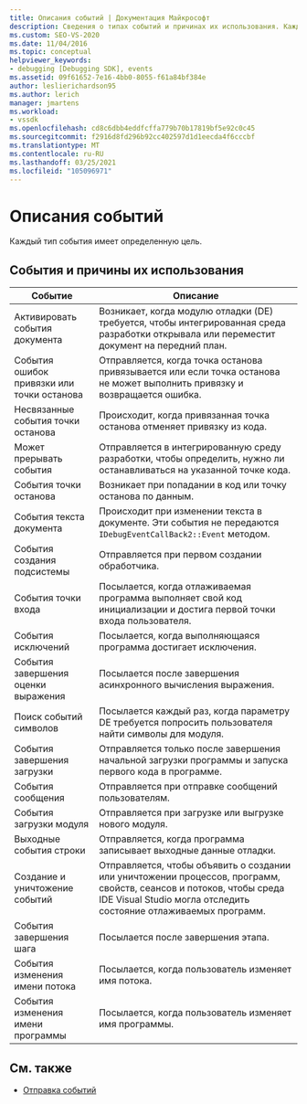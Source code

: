 ```yaml
---
title: Описания событий | Документация Майкрософт
description: Сведения о типах событий и причинах их использования. Каждый тип события имеет определенную цель.
ms.custom: SEO-VS-2020
ms.date: 11/04/2016
ms.topic: conceptual
helpviewer_keywords:
- debugging [Debugging SDK], events
ms.assetid: 09f61652-7e16-4bb0-8055-f61a84bf384e
author: leslierichardson95
ms.author: lerich
manager: jmartens
ms.workload:
- vssdk
ms.openlocfilehash: cd8c6dbb4eddfcffa779b70b17819bf5e92c0c45
ms.sourcegitcommit: f2916d8fd296b92cc402597d1d1eecda4f6cccbf
ms.translationtype: MT
ms.contentlocale: ru-RU
ms.lasthandoff: 03/25/2021
ms.locfileid: "105096971"
---
```

# <a name="event-descriptions"></a>Описания событий
Каждый тип события имеет определенную цель.

## <a name="events-and-the-reasons-for-their-use"></a>События и причины их использования

|Событие|Описание|
|-----------|-----------------|
|Активировать события документа|Возникает, когда модулю отладки (DE) требуется, чтобы интегрированная среда разработки открывала или переместит документ на передний план.|
|События ошибок привязки или точки останова|Отправляется, когда точка останова привязывается или если точка останова не может выполнить привязку и возвращается ошибка.|
|Несвязанные события точки останова|Происходит, когда привязанная точка останова отменяет привязку из кода.|
|Может прерывать события|Отправляется в интегрированную среду разработки, чтобы определить, нужно ли останавливаться на указанной точке кода.|
|События точки останова|Возникает при попадании в код или точку останова по данным.|
|События текста документа|Происходит при изменении текста в документе. Эти события не передаются `IDebugEventCallBack2::Event` методом.|
|События создания подсистемы|Отправляется при первом создании обработчика.|
|События точки входа|Посылается, когда отлаживаемая программа выполняет свой код инициализации и достига первой точки входа пользователя.|
|События исключений|Посылается, когда выполняющаяся программа достигает исключения.|
|События завершения оценки выражения|Посылается после завершения асинхронного вычисления выражения.|
|Поиск событий символов|Посылается каждый раз, когда параметру DE требуется попросить пользователя найти символы для модуля.|
|События завершения загрузки|Отправляется только после завершения начальной загрузки программы и запуска первого кода в программе.|
|События сообщения|Отправляется при отправке сообщений пользователям.|
|События загрузки модуля|Отправляется при загрузке или выгрузке нового модуля.|
|Выходные события строки|Отправляется, когда программа записывает выходные данные отладки.|
|Создание и уничтожение событий|Отправляется, чтобы объявить о создании или уничтожении процессов, программ, свойств, сеансов и потоков, чтобы среда IDE Visual Studio могла отследить состояние отлаживаемых программ.|
|События завершения шага|Посылается после завершения этапа.|
|События изменения имени потока|Посылается, когда пользователь изменяет имя потока.|
|События изменения имени программы|Посылается, когда пользователь изменяет имя программы.|

## <a name="see-also"></a>См. также
- [Отправка событий](../../extensibility/debugger/sending-events.md)
